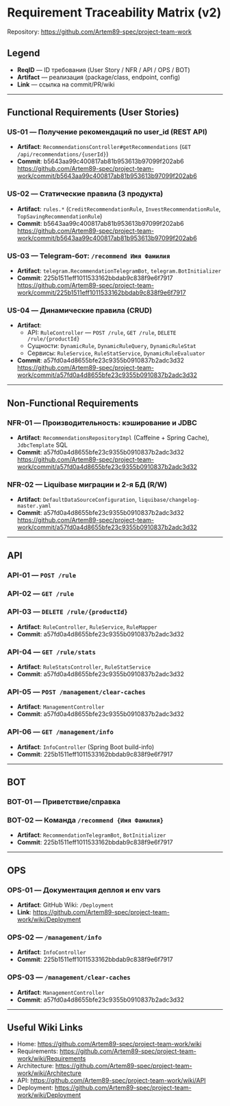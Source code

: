 # Requirement Traceability Matrix (v2)

Repository: https://github.com/Artem89-spec/project-team-work

## Legend
- **ReqID** — ID требования (User Story / NFR / API / OPS / BOT)
- **Artifact** — реализация (package/class, endpoint, config)
- **Link** — ссылка на commit/PR/wiki

---

## Functional Requirements (User Stories)

### US-01 — Получение рекомендаций по user_id (REST API)
- **Artifact**: `RecommendationsController#getRecommendations` (`GET /api/recommendations/{userId}`)
- **Commit**: b5643aa99c400817ab81b953613b97099f202ab6
  https://github.com/Artem89-spec/project-team-work/commit/b5643aa99c400817ab81b953613b97099f202ab6

### US-02 — Статические правила (3 продукта)
- **Artifact**: `rules.*` (`CreditRecommendationRule`, `InvestRecommendationRule`, `TopSavingRecommendationRule`)
- **Commit**: b5643aa99c400817ab81b953613b97099f202ab6
  https://github.com/Artem89-spec/project-team-work/commit/b5643aa99c400817ab81b953613b97099f202ab6

### US-03 — Telegram-бот: `/recommend Имя Фамилия`
- **Artifact**: `telegram.RecommendationTelegramBot`, `telegram.BotInitializer`
- **Commit**: 225b1511eff1011533162bbdab9c838f9e6f7917
  https://github.com/Artem89-spec/project-team-work/commit/225b1511eff1011533162bbdab9c838f9e6f7917

### US-04 — Динамические правила (CRUD)
- **Artifact**:
  - API: `RuleController` — `POST /rule`, `GET /rule`, `DELETE /rule/{productId}`
  - Сущности: `DynamicRule`, `DynamicRuleQuery`, `DynamicRuleStat`
  - Сервисы: `RuleService`, `RuleStatService`, `DynamicRuleEvaluator`
- **Commit**: a57fd0a4d8655bfe23c9355b0910837b2adc3d32
  https://github.com/Artem89-spec/project-team-work/commit/a57fd0a4d8655bfe23c9355b0910837b2adc3d32

---

## Non-Functional Requirements

### NFR-01 — Производительность: кэширование и JDBC
- **Artifact**: `RecommendationsRepositoryImpl` (Caffeine + Spring Cache), `JdbcTemplate` SQL
- **Commit**: a57fd0a4d8655bfe23c9355b0910837b2adc3d32
  https://github.com/Artem89-spec/project-team-work/commit/a57fd0a4d8655bfe23c9355b0910837b2adc3d32

### NFR-02 — Liquibase миграции и 2-я БД (R/W)
- **Artifact**: `DefaultDataSourceConfiguration`, `liquibase/changelog-master.yaml`
- **Commit**: a57fd0a4d8655bfe23c9355b0910837b2adc3d32
  https://github.com/Artem89-spec/project-team-work/commit/a57fd0a4d8655bfe23c9355b0910837b2adc3d32

---

## API

### API-01 — `POST /rule`
### API-02 — `GET /rule`
### API-03 — `DELETE /rule/{productId}`
- **Artifact**: `RuleController`, `RuleService`, `RuleMapper`
- **Commit**: a57fd0a4d8655bfe23c9355b0910837b2adc3d32

### API-04 — `GET /rule/stats`
- **Artifact**: `RuleStatsController`, `RuleStatService`
- **Commit**: a57fd0a4d8655bfe23c9355b0910837b2adc3d32

### API-05 — `POST /management/clear-caches`
- **Artifact**: `ManagementController`
- **Commit**: a57fd0a4d8655bfe23c9355b0910837b2adc3d32

### API-06 — `GET /management/info`
- **Artifact**: `InfoController` (Spring Boot build-info)
- **Commit**: 225b1511eff1011533162bbdab9c838f9e6f7917

---

## BOT

### BOT-01 — Приветствие/справка
### BOT-02 — Команда `/recommend {Имя Фамилия}`
- **Artifact**: `RecommendationTelegramBot`, `BotInitializer`
- **Commit**: 225b1511eff1011533162bbdab9c838f9e6f7917

---

## OPS

### OPS-01 — Документация деплоя и env vars
- **Artifact**: GitHub Wiki: `/Deployment`
- **Link**: https://github.com/Artem89-spec/project-team-work/wiki/Deployment

### OPS-02 — `/management/info`
- **Artifact**: `InfoController`
- **Commit**: 225b1511eff1011533162bbdab9c838f9e6f7917

### OPS-03 — `/management/clear-caches`
- **Artifact**: `ManagementController`
- **Commit**: a57fd0a4d8655bfe23c9355b0910837b2adc3d32

---

## Useful Wiki Links
- Home: https://github.com/Artem89-spec/project-team-work/wiki
- Requirements: https://github.com/Artem89-spec/project-team-work/wiki/Requirements
- Architecture: https://github.com/Artem89-spec/project-team-work/wiki/Architecture
- API: https://github.com/Artem89-spec/project-team-work/wiki/API
- Deployment: https://github.com/Artem89-spec/project-team-work/wiki/Deployment
